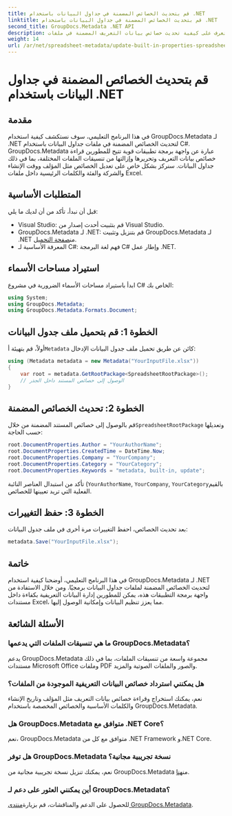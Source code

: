 ```yaml
---
title: قم بتحديث الخصائص المضمنة في جداول البيانات باستخدام .NET
linktitle: قم بتحديث الخصائص المضمنة في جداول البيانات باستخدام .NET
second_title: GroupDocs.Metadata .NET API
description: تعرف على كيفية تحديث خصائص بيانات التعريف المضمنة في ملفات Excel باستخدام GroupDocs.Metadata لـ .NET. قم بتعديل المؤلف ووقت الإنشاء والشركة والمزيد باستخدام لغة C#.
weight: 14
url: /ar/net/spreadsheet-metadata/update-built-in-properties-spreadsheets/
---
```


# قم بتحديث الخصائص المضمنة في جداول البيانات باستخدام .NET

## مقدمة
في هذا البرنامج التعليمي، سوف نستكشف كيفية استخدام GroupDocs.Metadata لـ .NET لتحديث الخصائص المضمنة في ملفات جداول البيانات باستخدام C#. GroupDocs.Metadata عبارة عن واجهة برمجة تطبيقات قوية تتيح للمطورين قراءة خصائص بيانات التعريف وتحريرها وإزالتها من تنسيقات الملفات المختلفة، بما في ذلك جداول البيانات. سنركز بشكل خاص على تعديل الخصائص مثل المؤلف ووقت الإنشاء والشركة والفئة والكلمات الرئيسية داخل ملفات Excel.
## المتطلبات الأساسية
قبل أن نبدأ، تأكد من أن لديك ما يلي:
- Visual Studio: قم بتثبيت أحدث إصدار من Visual Studio.
-  GroupDocs.Metadata لـ .NET: قم بتنزيل وتثبيت GroupDocs.Metadata لـ .NET من[صفحة التحميل](https://releases.groupdocs.com/metadata/net/).
- المعرفة الأساسية لـ C#: فهم لغة البرمجة C# وإطار عمل .NET.

## استيراد مساحات الأسماء
ابدأ باستيراد مساحات الأسماء الضرورية في مشروع C# الخاص بك:
```csharp
using System;
using GroupDocs.Metadata;
using GroupDocs.Metadata.Formats.Document;
```
## الخطوة 1: قم بتحميل ملف جدول البيانات
 أولاً، قم بتهيئة أ`Metadata` كائن عن طريق تحميل ملف جدول البيانات الإدخال:
```csharp
using (Metadata metadata = new Metadata("YourInputFile.xlsx"))
{
    var root = metadata.GetRootPackage<SpreadsheetRootPackage>();
    // الوصول إلى خصائص المستند داخل الجذر
}
```
## الخطوة 2: تحديث الخصائص المضمنة
 قم بالوصول إلى خصائص المستند المضمنة من خلال`SpreadsheetRootPackage` وتعديلها حسب الحاجة:
```csharp
root.DocumentProperties.Author = "YourAuthorName";
root.DocumentProperties.CreatedTime = DateTime.Now;
root.DocumentProperties.Company = "YourCompany";
root.DocumentProperties.Category = "YourCategory";
root.DocumentProperties.Keywords = "metadata, built-in, update";
```
تأكد من استبدال العناصر النائبة (`YourAuthorName`, `YourCompany`, `YourCategory`بالقيم الفعلية التي تريد تعيينها للخصائص.
## الخطوة 3: حفظ التغييرات
بعد تحديث الخصائص، احفظ التغييرات مرة أخرى في ملف جدول البيانات:
```csharp
metadata.Save("YourInputFile.xlsx");
```

## خاتمة
في هذا البرنامج التعليمي، أوضحنا كيفية استخدام GroupDocs.Metadata لـ .NET لتحديث الخصائص المضمنة لملفات جداول البيانات برمجيًا. ومن خلال الاستفادة من واجهة برمجة التطبيقات هذه، يمكن للمطورين إدارة البيانات التعريفية بكفاءة داخل مستندات Excel، مما يعزز تنظيم البيانات وإمكانية الوصول إليها.

## الأسئلة الشائعة
### ما هي تنسيقات الملفات التي يدعمها GroupDocs.Metadata؟
يدعم GroupDocs.Metadata مجموعة واسعة من تنسيقات الملفات، بما في ذلك مستندات Microsoft Office وملفات PDF والصور والملفات الصوتية والمزيد.
### هل يمكنني استرداد خصائص البيانات التعريفية الموجودة من الملفات؟
نعم، يمكنك استخراج وقراءة خصائص بيانات التعريف مثل المؤلف وتاريخ الإنشاء والكلمات الأساسية والخصائص المخصصة باستخدام GroupDocs.Metadata.
### هل GroupDocs.Metadata متوافق مع .NET Core؟
نعم، GroupDocs.Metadata متوافق مع كل من .NET Framework و.NET Core.
### هل توفر GroupDocs.Metadata نسخة تجريبية مجانية؟
 نعم، يمكنك تنزيل نسخة تجريبية مجانية من GroupDocs.Metadata من[هنا](https://releases.groupdocs.com/).
### أين يمكنني العثور على دعم لـ GroupDocs.Metadata؟
 للحصول على الدعم والمناقشات، قم بزيارة[منتدى GroupDocs.Metadata](https://forum.groupdocs.com/c/metadata/14).
